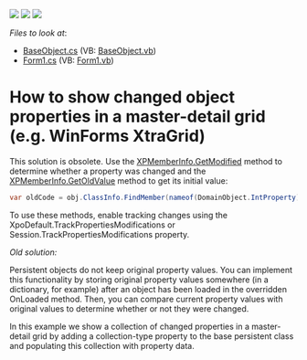 <!-- default badges list -->
![](https://img.shields.io/endpoint?url=https://codecentral.devexpress.com/api/v1/VersionRange/128586233/13.1.4%2B)
[![](https://img.shields.io/badge/Open_in_DevExpress_Support_Center-FF7200?style=flat-square&logo=DevExpress&logoColor=white)](https://supportcenter.devexpress.com/ticket/details/E20030)
[![](https://img.shields.io/badge/📖_How_to_use_DevExpress_Examples-e9f6fc?style=flat-square)](https://docs.devexpress.com/GeneralInformation/403183)
<!-- default badges end -->
<!-- default file list -->
*Files to look at*:

* [BaseObject.cs](./CS/WindowsFormsApplication25/BaseObject.cs) (VB: [BaseObject.vb](./VB/WindowsFormsApplication25/BaseObject.vb))
* [Form1.cs](./CS/WindowsFormsApplication25/Form1.cs) (VB: [Form1.vb](./VB/WindowsFormsApplication25/Form1.vb))
<!-- default file list end -->
# How to show changed object properties in a master-detail grid (e.g. WinForms XtraGrid)

This solution is obsolete. Use the [XPMemberInfo\.GetModified](https://docs.devexpress.com/XPO/DevExpress.Xpo.Metadata.XPMemberInfo.GetModified(System.Object)) method to determine whether a property was changed and the [XPMemberInfo\.GetOldValue](https://docs.devexpress.com/XPO/DevExpress.Xpo.Metadata.XPMemberInfo.GetOldValue%28System.Object%29) method to get its initial value:

```cs
var oldCode = obj.ClassInfo.FindMember(nameof(DomainObject.IntProperty)).GetOldValue(obj);
```

To use these methods, enable tracking changes using the XpoDefault.TrackPropertiesModifications or Session.TrackPropertiesModifications property.

*Old solution:*
<p>Persistent objects do not keep original property values. You can implement this functionality by storing original property values somewhere (in a dictionary, for example) after an object has been loaded in the overridden OnLoaded method. Then, you can compare current property values with original values to determine whether or not they were changed.</p><p>In this example we show a collection of changed properties in a master-detail grid by adding a collection-type property to the base persistent class and populating this collection with property data.</p>

<br/>


